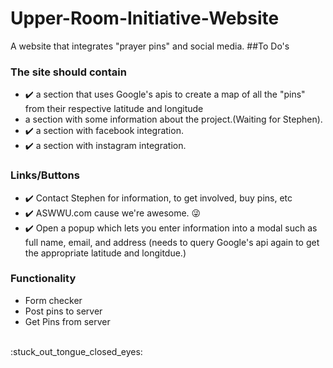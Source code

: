# Upper-Room-Initiative-Website
A website that integrates "prayer pins" and social media. 
##To Do's
### The site should contain
* :heavy_check_mark: a section that uses Google's apis to create a map of all the "pins" from their respective latitude and longitude
* a section with some information about the project.(Waiting for Stephen).
* :heavy_check_mark: a section with facebook integration.
* :heavy_check_mark: a section with instagram integration.

### Links/Buttons
* :heavy_check_mark: Contact Stephen for information, to get involved, buy pins, etc
* :heavy_check_mark: ASWWU.com cause we're awesome. :stuck_out_tongue_winking_eye:
* :heavy_check_mark: Open a popup which lets you enter information into a modal such as full name, email, and address (needs to query Google's api again to get the appropriate latitude and longitdue.)

### Functionality
* Form checker
* Post pins to server 
* Get Pins from server
<br>
:stuck_out_tongue_closed_eyes: 
